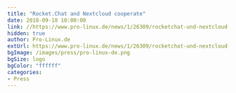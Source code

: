 ```yaml
---
title: "Rocket.Chat and Nextcloud cooperate"
date: 2018-09-18 10:00:00
link: //https://www.pro-linux.de/news/1/26309/rocketchat-und-nextcloud-kooperieren.html
hidden: true
author: Pro-Linux.de
extUrl: https://www.pro-linux.de/news/1/26309/rocketchat-und-nextcloud-kooperieren.html
bgImage: /images/press/pro-linux-de.png
bgSize: logo
bgColor: "ffffff"
categories:
- Press
---
```

